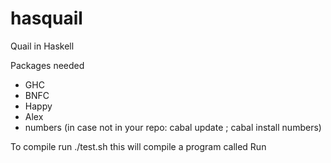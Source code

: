 hasquail
========

Quail in Haskell

Packages needed
* GHC
* BNFC
* Happy
* Alex
* numbers (in case not in your repo: cabal update ; cabal install numbers)

To compile run ./test.sh this will compile a program called Run
